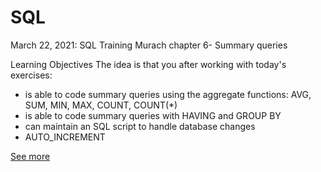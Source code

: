 # SQL
March 22, 2021: SQL Training Murach chapter 6- Summary queries

Learning Objectives
The idea is that you after working with today's exercises:

- is able to code summary queries using the aggregate functions: AVG, SUM, MIN, MAX, COUNT, COUNT(*)
- is able to code summary queries with HAVING and GROUP BY
- can maintain an SQL script to handle database changes
- AUTO_INCREMENT

[See more](sql.md)


